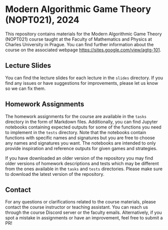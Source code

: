 # Modern Algorithmic Game Theory (NOPT021), 2024

This repository contains materials for the Modern Algorithmic Game Theory (NOPT021) course taught at the Faculty of Mathematics and Physics at Charles University in Prague. You can find further information about the course on the associated webpage <https://sites.google.com/view/agtg-101>.

## Lecture Slides

You can find the lecture slides for each lecture in the `slides` directory. If you find any issues or have suggestions for improvements, please let us know so we can fix them.

## Homework Assignments

The homework assignments for the course are available in the `tasks` directory in the form of Markdown files. Additionally, you can find Jupyter notebooks containing expected outputs for some of the functions you need to implement in the `tests` directory. Note that the notebooks contain functions with specific names and signatures but you are free to choose any names and signatures you want. The notebooks are intended to only provide inspiration and reference outputs for given games and strategies.

If you have downloaded an older version of the repository you may find older versions of homework descriptions and tests which may be different from the ones available in the `tasks` and `tests` directories. Please make sure to download the latest version of the repository.

## Contact

For any questions or clarifications related to the course materials, please contact the course instructor or teaching assistant. You can reach us through the course Discord server or the faculty emails.
Alternatively, if you spot a mistake in assignments or have an improvement, feel free to submit a PR!

